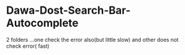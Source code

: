 # Dawa-Dost-Search-Bar-Autocomplete
2 folders ...one check the error also(but little slow) and other does not check error( fast)
